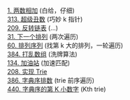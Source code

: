 <div class="outerlink">
<a href="../_leetcode/2.html">1. 两数相加</a> (白给，仔细) <br>
<a href="../_leetcode/313.html">313. 超级丑数</a> (巧妙 k 指针)<br>
<a href="../_leetcode/209.html">209. 反转链表</a> (...) <br>
<a href="../_leetcode/31.html">31. 下一个排列</a> (两次遍历) <br>
<a href="../_leetcode/60.html">60. 排列序列</a> (找第 k 大的排列，一轮遍历) <br>
<a href="../_leetcode/384.html">384. 打乱数组</a> (洗牌算法) <br>
<a href="../_leetcode/134/">134. 加油站</a> (加速匹配) <br>
<a href="../_leetcode/208/">208. 实现 Trie</a> <br>
<a href="../_leetcode/386/">386. 字典序排数</a> (trie 前序遍历) <br>
<a href="../_leetcode/440/">440. 字典序的第 K 小数字</a> (Kth trie) <br>
</div>
